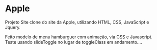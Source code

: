 # Apple
Projeto Site clone do site da Apple, utilizando HTML, CSS, JavaScript e Jquery.

Feito modelo de menu hamburguer com animação, via CSS e Javascript. Teste usando slideToggle no lugar de toggleClass em andamento....


